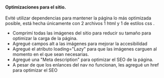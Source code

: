 #### Optimizaciones para el sitio.

Evité utilizar dependencias para mantener la página lo más optimizada posible, está hecha únicamente con 2 archivos 1 html y 1 de estilos css .

- Comprimí todas las imágenes del sitio para reducir su tamaño para optimizar la carga de la página.
- Agregué campos alt a las imágenes para mejorar la accesibilidad
- Agregué el atributo loading="Lazy" para que las imágenes carguen al momento en el que sean necesarias.
- Agregué una "Meta description" para optimizar el SEO de la página.
- A pesar de que los enlances del nav no funcionan, les agregué un href para optimizar el SEO
